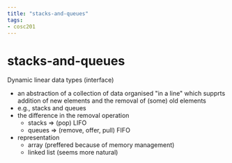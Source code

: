 ```yaml
---
title: "stacks-and-queues"
tags: 
- cosc201
---
```


# stacks-and-queues

Dynamic linear data types (interface)

- an abstraction of a collection of data organised "in a line" which supprts addition of new elements and the removal of (some) old elements
- e.g., stacks and queues
- the difference in the removal operation
	- stacks ⇒ (pop) LIFO
	- queues ⇒ (remove, offer, pull) FIFO
- representation
	- array (preffered because of memory management)
	- linked list (seems more natural)
